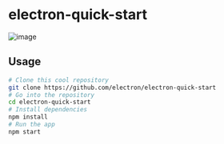 # electron-quick-start

![image](https://user-images.githubusercontent.com/3457668/78145953-ce34ae80-7431-11ea-9763-460cacd5590e.png)

## Usage

```bash
# Clone this cool repository
git clone https://github.com/electron/electron-quick-start
# Go into the repository
cd electron-quick-start
# Install dependencies
npm install
# Run the app
npm start
```
